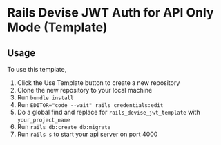 # Rails Devise JWT Auth for API Only Mode (Template)


## Usage

To use this template,

1. Click the Use Template button to create a new repository
2. Clone the new repository to your local machine
3. Run `bundle install`
4. Run `EDITOR="code --wait" rails credentials:edit`
5. Do a global find and replace for `rails_devise_jwt_template` with `your_project_name`
6. Run `rails db:create db:migrate`
7. Run `rails s` to start your api server on port 4000